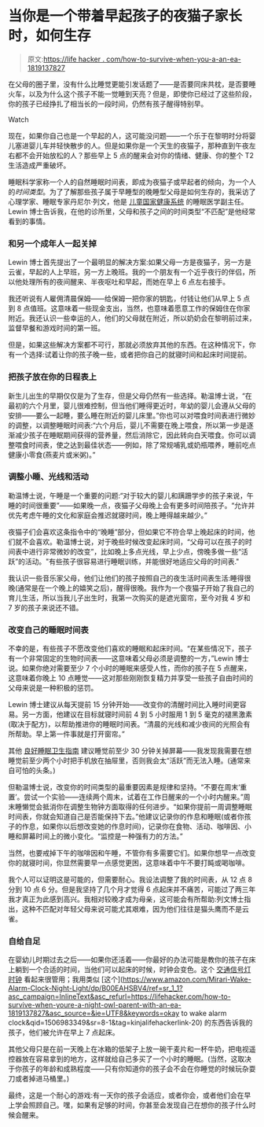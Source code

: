 # 当你是一个带着早起孩子的夜猫子家长时，如何生存

> 原文:[https://life hacker . com/how-to-survive-when-you-a-an-ea-1819137827](https://lifehacker.com/how-to-survive-when-youre-a-night-owl-parent-with-an-ea-1819137827)

在父母的圈子里，没有什么比睡觉更能引发话题了——是否要同床共枕，是否要睡火车，以及为什么这个孩子不能一觉睡到天亮？但是，即使你已经过了这些阶段，你的孩子已经挣扎了相当长的一段时间，仍然有孩子醒得特别早。

Watch

现在，如果你自己也是一个早起的人，这可能没问题——一个乐于在黎明时分将婴儿塞进婴儿车并轻快散步的人。但是如果你是一个天生的夜猫子，那种直到午夜左右都不会开始放松的人？那些早上 5 点的醒来会对你的情绪、健康、你的整个 T2 生活造成严重破坏。

睡眠科学家称一个人的自然睡眠时间表，即成为夜猫子或早起者的倾向，为一个人的*时间类型*。为了了解那些孩子属于早睡型的晚睡型父母是如何生存的，我采访了心理学家、睡眠专家丹尼尔·列文，他是 [儿童国家健康系统](https://childrensnational.org/) 的睡眠医学副主任。Lewin 博士告诉我，在他的诊所里，父母和孩子之间的时间类型“不匹配”是他经常看到的事情。

### 和另一个成年人一起关掉

Lewin 博士首先提出了一个最明显的解决方案:如果父母一方是夜猫子，另一方是云雀，早起的人上早班，另一方上晚班。我的一个朋友有一个近乎夜行的伴侣，所以他处理所有的夜间醒来、半夜呕吐和早起，而她在早上 6 点左右接手。

我还听说有人雇佣清晨保姆——给保姆一把你家的钥匙，付钱让他们从早上 5 点到 8 点值班。这意味着一些现金支出，当然，也意味着愿意工作的保姆住在你家附近。我还认识一些幸运的人，他们的父母就在附近，所以奶奶会在黎明前过来，监督早餐和游戏时间的第一班。

但是，如果这些解决方案都不可行，那就必须放弃其他的东西。在这种情况下，你有一个选择:试着让你的孩子晚一些，或者把你自己的就寝时间和起床时间提前。

### 把孩子放在你的日程表上

新生儿出生的早期仅仅是为了生存，但是父母仍然有一些选择。勒温博士说，“在最初的六个月里，婴儿很难控制，但当他们睡得更近时，年幼的婴儿会遵从父母的安排——要么一起睡，要么睡在附近的婴儿床里。”你也可以对喂食时间表进行微妙的调整，以调整睡眠时间表:“六个月后，婴儿不需要在晚上喂食，所以第一步是逐渐减少孩子在睡眠期间获得的营养量，然后消除它，因此转向白天喂食。你可以调整喂食时间表，使之达到最佳状态——例如，除了常规哺乳或奶瓶喂养，睡前吃点健康小零食(燕麦片或米粥)。”

### 调整小睡、光线和活动

勒温博士说，午睡是一个重要的问题:“对于较大的婴儿和蹒跚学步的孩子来说，午睡的时间很重要”——如果晚一点，夜猫子父母晚上会有更多时间陪孩子。“允许并优先考虑午睡的文化和家庭会推迟就寝时间，晚上睡得越来越少。”

夜猫子们会喜欢这条指令中的“晚睡”部分，但如果它不符合早上晚起床的时间，他们就不会喜欢。勒温博士说，对于晚些时候改变起床时间，“父母可以在孩子的时间表中进行非常微妙的改变”，比如晚上多点光线，早上少点，傍晚多做一些“活跃”的活动。"有些孩子很容易进行睡眠训练，并能很好地适应父母的时间表."

我认识一些音乐家父母，他们让他们的孩子按照自己的夜生活时间表生活:睡得很晚(通常是在一个晚上的嬉笑之后)，醒得很晚。我作为一个夜猫子开始了我自己的育儿生活，所以当我儿子出生时，我第一次购买的是遮光窗帘，至今对我 4 岁和 7 岁的孩子来说还不错。

### 改变自己的睡眠时间表

不幸的是，有些孩子不愿改变他们喜欢的睡眠和起床时间。“在某些情况下，孩子有一个非常固定的生物时间表——这意味着父母必须是调整的一方，”Lewin 博士说。如果你绝对需要至少 7 个小时的睡眠来感受人性，而你的孩子在 5 点醒来，这意味着你晚上 10 点睡觉——这对那些刚刚恢复精力并享受一些孩子自由时间的父母来说是一种积极的惩罚。

Lewin 博士建议从每天提前 15 分钟开始——改变你的清醒时间比入睡时间更容易。另一方面，他建议在目标就寝时间前 4 到 5 小时服用 1 到 5 毫克的褪黑激素(取决于配方)，以帮助推进你的睡眠时间表。“清晨的光线和减少夜间的光照会有所帮助。早上第一件事就是打开窗帘。”

其他 [良好睡眠卫生指南](http://www.sleepeducation.org/essentials-in-sleep/healthy-sleep-habits) 建议睡觉前至少 30 分钟关掉屏幕——我发现我需要在想睡觉前至少两个小时把手机放在抽屉里，否则我会太“活跃”而无法入睡。(通常来自可怕的头条。)

但勒温博士说，改变你的时间类型的最重要因素是规律和坚持。“不要在周末‘重置’。尝试一个实验——连续两个周末，试着在工作日醒来的一个小时内醒来。”周末睡懒觉会抵消你在调整生物钟方面取得的任何进步。“如果你提前一周调整睡眠时间表，你就会知道自己是否能保持下去。”他建议记录你的作息和睡眠(或者你孩子的作息，如果你以后想改变她的作息时间)，记录你在食物、活动、咖啡因、小睡和屏幕时间上的微小变化。“监控是一种强有力的方法。”

当然，也要戒掉下午的咖啡因和午睡，不管你有多需要它们。如果你想早一点改变你的就寝时间，你显然需要早一点感觉更困，这意味着中午不要打盹或喝咖啡。

我个人可以证明这是可能的，但需要耐心。我设法调整了我的时间表，从 12 点 8 分到 10 点 6 分。但是我坚持了几个月才觉得 6 点起床并不痛苦，可能过了两三年我才真正为此感到高兴。我相对较晚才成为母亲，这可能会有所帮助:列文博士指出，这种不匹配对年轻父母来说可能尤其艰难，因为他们往往是猫头鹰而不是云雀。

### 自给自足

在婴幼儿时期过去之后——如果你还活着——你最好的办法可能是教你的孩子在床上躺到一个合适的时间，当他们可以起床的时候，时钟会变色。这个 [交通信号灯时钟](https://www.amazon.com/dp/B002TKLN46/ref=asc_df_B002TKLN465197465/?asc_campaign=InlineText&asc_refurl=https://lifehacker.com/how-to-survive-when-youre-a-night-owl-parent-with-an-ea-1819137827&asc_source=&creative=394997&creativeASIN=B002TKLN46&hvadid=192221430873&hvdev=c&hvdvcmdl=&hvlocint=&hvlocphy=9004338&hvnetw=g&hvpone=&hvpos=1o2&hvptwo=&hvqmt=&hvrand=11635015356378513316&hvtargid=pla-301971327559&linkCode=df0&tag=kinjalifehackerlink-20) 看起来很管用；我用类似 [这个](https://www.amazon.com/Mirari-Wake-Alarm-Clock-Night-Light/dp/B00EAHSBV4/ref=sr_1_1?asc_campaign=InlineText&asc_refurl=https://lifehacker.com/how-to-survive-when-youre-a-night-owl-parent-with-an-ea-1819137827&asc_source=&ie=UTF8&keywords=okay to wake alarm clock&qid=1506983349&sr=8-1&tag=kinjalifehackerlink-20) 的东西告诉我的孩子，他们被允许在早上 7 点起床。

其他父母只是在前一天晚上在冰箱的低架子上放一碗干麦片和一杯牛奶，把电视遥控器放在容易拿到的地方，这样就给自己多买了一个小时的睡眠。(当然，这取决于你孩子的年龄和成熟程度——只有你知道你的孩子会不会在你睡觉的时候玩杂耍刀或者掉进马桶里。)

最终，这是一个耐心的游戏:有一天你的孩子会适应，或者你会，或者他们会在早上学会照顾自己。嘿，如果有足够的时间，你甚至会发现自己在想你的孩子什么时候会醒来。